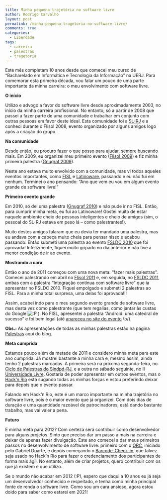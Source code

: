 ```yaml
---
title: Minha pequena trajetória no software livre
author: Rodrigo Carvalho
layout: post
permalink: /minha-pequena-tragetoria-no-software-livre/
comments: true
categories:
  - Liberdade
tags:
  - carreira
  - palestras
  - tragetoria
---
```

Este mês completam 10 anos desde que comecei meu curso de &#8220;Bacharelado em Informática e Tecnologia da Informação&#8221; na UERJ. Para comemorar esta primeira década, vou falar um pouco de uma parte importante da minha carreira: o meu envolvimento com software livre.

**O início**

Utilizo e advogo a favor do software livre desde aproximadamente 2003, no início da minha carreira profissional. No entanto, só a partir de 2008 que passei a fazer parte de uma comunidade e trabalhar em conjunto com outras pessoas em favor deste ideal. Esta comunidade foi a <a title="Site do SL-RJ" href="http://softwarelivre-rj.org/" target="_blank">SL-RJ</a> e a conheci durante o Flisol 2008, evento organizado por alguns amigos logo após a criação do grupo.

**Na comunidade**

Desde então, eu procuro fazer o que posso para ajudar, sempre buscando mais. Em 2009, eu organizei meu primeiro evento (<a title="Site do Flisol 2009" href="http://softwarelivre-rj.org/flisol2009/" target="_blank">Flisol 2009</a>) e fiz minha primeira palestra (<a title="Grade do Gnugraf 2009" href="http://gnugraf.org/index.php?option=com_content&view=article&id=53&Itemid=72" target="_blank">Gnugraf 2009</a>).

Neste ano estava muito envolvido com a comunidade, mas vi todos aqueles eventos importantes, como <a title="Site do FISL" href="http://fisl.org.br" target="_blank">FISL</a> e <a title="Site do Latinoware" href="http://latinoware.org" target="_blank">Latinoware</a>, passando e eu não fui em nenhum. Terminei o ano pensando: &#8220;Ano que vem eu vou em algum evento grande de software livre!&#8221;

**Primeiro evento grande**

Em 2010, só dei uma palestra (<a title="Resumo do Gnugraf 2010" href="http://gnugraf.org/index.php?option=com_content&view=article&id=83&Itemid=78" target="_blank">Gnugraf 2010</a>) e não pude ir no FISL. Então, para cumprir minha meta, eu fui ao Latinoware! Gostei muito de estar naquele ambiente cheio de pessoas inteligentes e cheio de amigos (sim, o pessoal do SL-RJ estava em peso lá &#8211; como palestrantes!).

Muito destes amigos falaram que eu devia ter mandado uma palestra, mas eu andava com a cabeça muito cheia para pensar nisso e acabou passando. Então submeti uma palestra ao evento <a title="Site do FSLDC 2010" href="http://forumsoftwarelivre.com.br/2010/" target="_blank">FSLDC 2010</a> que foi aprovada! Infelizmente, fiquei muito gripado no dia anterior e não tive a menor condição de ir ao evento.

**Mostrando a cara**

Então o ano de 2011 começou com uma nova meta: &#8220;fazer mais palestras&#8221;. Comecei palestrando em abril no <a title="Site do Flisol 2011" href="/hackn-rio-inscricoes-a-precos-promocionais/" target="_blank">Flisol 2011</a> e, em seguida, no <a title="Site do FSLDC 2011" href="http://forumsoftwarelivre.com.br/2011/" target="_blank">FSLDC 2011</a>, ambas com a palestra &#8220;Integração contínua com software livre&#8221; que ia apresentar no FSLDC 2010. Fiquei empolgado e submeti 2 palestras ao FISL. Para a minha total surpresa, uma delas foi aprovada!!!

Assim, acabei indo para o meu segundo evento grande de software livre, mas desta vez como palestrante (que tem regalias, como jantar às custas do Google <img src="/wp-includes/images/smilies/icon_razz.gif" alt=":P" class="wp-smiley" /> ). No FISL, apresentei a palestra &#8220;Android: uma catedral de sucesso&#8221; e foi bem legal (até <a title="Minha palestra no site do FISL" href="http://softwarelivre.org/fisl12/fisl12/noticias/passado-presente-e-futuro-da-plataforma-android" target="_blank">apareceu no site do evento</a> \o/).

**Obs.:** As apresentações de todas as minhas palestras estão na página <a title="Palestras" href="/palestras/" target="_blank">Palestras</a> aqui do blog.

**Meta cumprida**

Estamos pouco além da metade de 2011 e considero minha meta para este ano cumprida. Já mostrei bastante a minha cara e, mesmo assim, ainda tenho 2 palestras marcadas. A primeira será na próxima segunda-feira, no <a title="Site do Ciclo de Palestras do Sindpd-RJ" href="http://ciclodepalestras.sindpdrj.org.br/" target="_blank">Ciclo de Palestras do Sindpd-RJ</a>, e a outra no sábado seguinte, no II <a title="Página do Universidade Livre" href="http://softwarelivre-rj.org/eventos/universidade-livre/" target="_blank">Universidade Livre</a>. Gostaria de poder apresentar em outros eventos, mas o <a title="Site do Hack'n Rio" href="http://hacknrio.org/" target="_blank">Hack&#8217;n Rio</a> está sugando todas as minhas forças e estou preferindo deixar para depois que o evento passar.

Falando em Hack&#8217;n Rio, este é um marco importante na minha trajetória no software livre, pois é o maior evento que já organizei. Com dois dias de duração e uma quantidade razoável de patrocinadores, está dando bastante trabalho, mas vai valer a pena.

**Futuro**

E minha meta para 2012? Com certeza será contribuir como desenvolvedor para alguns projetos. Sinto que preciso dar um passo a mais na carreira e deixar de apenas fazer divulgação. Este ano comecei a dar meus primeiros passos no desenvolvimento de software livre: primeiro com o <a title="Página do projeto ORC" href="https://github.com/gabrield/orc/" target="_blank">ORC</a>, iniciado pelo Gabriel Duarte, e depois começando o <a title="Página do Barcode-Check-in" href="https://github.com/rcsilva83/Barcode-Check-in" target="_blank">Barcode-Check-in</a>, que talvez seja usado no Hack&#8217;n Rio para fazer o credenciamento dos participantes de forma mais ágil. No entanto, além de criar projetos, quero contribuir com os que já existem e que utilizo.

Se o mundo não acabar em 2012 (:P), espero que daqui a 10 anos eu já seja um desenvolvedor conhecido e respeitado, e tenha como minha principal fonte de renda o software livre. Como sou um cara ansioso, agora estou doido para saber como estarei em 2021!

